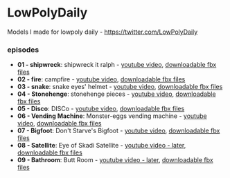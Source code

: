 # LowPolyDaily
Models I made for lowpoly daily - https://twitter.com/LowPolyDaily

### episodes
* **01 - shipwreck**: shipwreck it ralph - [youtube video](https://youtu.be/WmYn-bGBjcc), [downloadable fbx files](https://github.com/doppelgunner/LowPolyDaily/tree/01_shipwreck/01_shipwreck)
* **02 - fire**: campfire - [youtube video](https://t.co/R0BJG2l4uT), [downloadable fbx files](https://github.com/doppelgunner/LowPolyDaily/tree/02_fire/02_fire)
* **03 - snake**: snake eyes' helmet - [youtube video](https://youtu.be/ic5SKkSRcFw), [downloadable fbx files](https://github.com/doppelgunner/LowPolyDaily/tree/03_snake/03_snake)
* **04 - Stonehenge**: stonehenge pieces - [youtube video](https://youtu.be/TEGIoZX-rIc), [downloadable fbx files](https://github.com/doppelgunner/LowPolyDaily/tree/04_stonehenge/04_stonehenge)
* **05 - Disco**: DISCo - [youtube video](https://youtu.be/zqkHSo7fVZk), [downloadable fbx files](https://github.com/doppelgunner/LowPolyDaily/tree/05_disco/05_disco)
* **06 - Vending Machine**: Monster-eggs vending machine - [youtube video](https://youtu.be/4g1QD2wisJ4), [downloadable fbx files](https://github.com/doppelgunner/LowPolyDaily/tree/06_vending-machine/06_vending%20machine)
* **07 - Bigfoot**: Don't Starve's Bigfoot - [youtube video](https://youtu.be/NmUDg52vXUk), [downloadable fbx files](https://github.com/doppelgunner/LowPolyDaily/tree/07_bigfoot/07_bigfoot)
* **08 - Satellite**: Eye of Skadi Satellite - [youtube video - later](https://youtu.be/gTsMvBzuWQE), [downloadable fbx files](https://github.com/doppelgunner/LowPolyDaily/tree/08_satellite/08_satellite)
* **09 - Bathroom**: Butt Room - [youtube video - later](https://youtu.be/BhuObD8A7TQ), [downloadable fbx files](https://github.com/doppelgunner/LowPolyDaily/tree/09_bathroom/09_bathroom)
